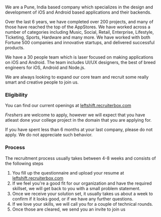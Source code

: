 We are a Pune, India based company which specializes in the design and development of iOS and Android based applications and their backends.

Over the last 6 years, we have completed over 200 projects, and many of those have reached the top of the AppStores. We have worked across a number of categories including Music, Social, Retail, Enterprise, Lifestyle, Ticketing, Sports, Hardware and many more. We have worked with both Fortune 500 companies and innovative startups, and delivered successful products.

We have a 30 people team which is laser focused on making applications on iOS and Android. The team includes UI/UX designers, the best of breed engineers for iOS, Android and Node.js.

We are always looking to expand our core team and recruit some really smart and creative people to join us.

### Eligibility

You can find our current openings at [leftshift.recruiterbox.com](https://leftshift.recruiterbox.com)

*Freshers* are welcome to apply, however we will expect that you have atleast done your college project in the domain that you are applying for.

If you have spent less than 6 months at your last company, please do not apply. We do not appreciate such behavior.

### Process

The recruitment process usually takes between 4-8 weeks and consists of the following steps

1. You fill up the questionnaire and upload your resume at [leftshift.recruiterbox.com](https://leftshift.recruiterbox.com)
2. If we feel you're a good fit for our organization and have the required skillset, we will get back to you with a small problem statement.
3. Once we receive your solution set, it usually takes us about a week to confirm if it looks good, or if we have any further questions.
4. If we love your skills, we will call you for a couple of technical rounds.
5. Once those are cleared, we send you an invite to join us
